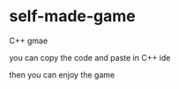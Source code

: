 # self-made-game  

C++ gmae  

you can copy the code and paste in C++ ide  

then you can enjoy the game
